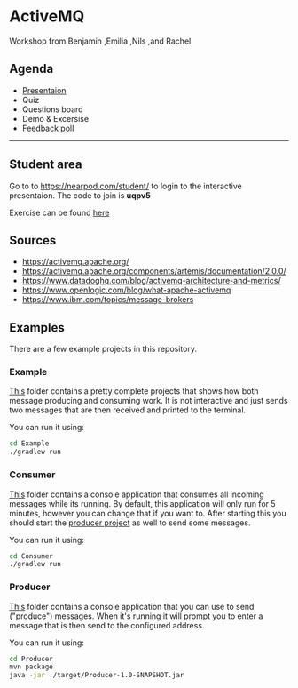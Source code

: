# ActiveMQ

Workshop from Benjamin ,Emilia ,Nils ,and Rachel

## Agenda

- [Presentaion](./ActiveMQ.pptx)
- Quiz
- Questions board
- Demo & Excersise
- Feedback poll

***

## Student area

Go to to https://nearpod.com/student/ to login to the interactive presentaion. The code to join is **uqpv5**

Exercise can be found [here](./Task.md)

## Sources

- https://activemq.apache.org/
- https://activemq.apache.org/components/artemis/documentation/2.0.0/
- https://www.datadoghq.com/blog/activemq-architecture-and-metrics/
- https://www.openlogic.com/blog/what-apache-activemq
- https://www.ibm.com/topics/message-brokers

## Examples

There are a few example projects in this repository.

### Example

[This](./Example) folder contains a pretty complete projects that shows how both message producing and consuming work.
It is not interactive and just sends two messages that are then received and printed to the terminal.

You can run it using:

```bash
cd Example
./gradlew run
```

### Consumer

[This](./Consumer) folder contains a console application that consumes all incoming messages while its running. 
By default, this application will only run for 5 minutes, however you can change that if you want to.
After starting this you should start the [producer project](#producer) as well to send some messages.

You can run it using:

```bash
cd Consumer
./gradlew run
```

### Producer

[This](./Producer) folder contains a console application that you can use to send ("produce") messages. 
When it's running it will prompt you to enter a message that is then send to the configured address.

You can run it using:

```bash
cd Producer
mvn package
java -jar ./target/Producer-1.0-SNAPSHOT.jar
```
